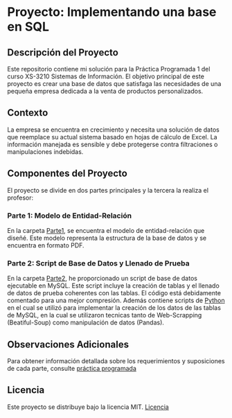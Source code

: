 # Proyecto: Implementando una base en SQL

## Descripción del Proyecto
Este repositorio contiene mi solución para la Práctica Programada 1 del curso XS-3210 Sistemas de Información. El objetivo principal de este proyecto es crear una base de datos que satisfaga las necesidades de una pequeña empresa dedicada a la venta de productos personalizados.

## Contexto
La empresa se encuentra en crecimiento y necesita una solución de datos que reemplace su actual sistema basado en hojas de cálculo de Excel. La información manejada es sensible y debe protegerse contra filtraciones o manipulaciones indebidas.

## Componentes del Proyecto
El proyecto se divide en dos partes principales y la tercera la realiza el profesor:

### Parte 1: Modelo de Entidad-Relación

En la carpeta [Parte1](Parte1), se encuentra el modelo de entidad-relación que diseñé. Este modelo representa la estructura de la base de datos y se encuentra en formato PDF.
### Parte 2: Script de Base de Datos y Llenado de Prueba

En la carpeta [Parte2](Parte2), he proporcionado un script de base de datos ejecutable en MySQL. Este script incluye la creación de tablas y el llenado de datos de prueba coherentes con las tablas. El código está debidamente comentado para una mejor compresión. Además contiene scripts de [Python](Parte2/Python) en el cual se utilizó para implementar la creación de los datos de las tablas de MySQL, en la cual se utilizaron tecnicas tanto de Web-Scrapping (Beatiful-Soup) como manipulación de datos (Pandas).

## Observaciones Adicionales
Para obtener información detallada sobre los requerimientos y suposiciones de cada parte, consulte [práctica programada](Pratica_Programada1.pdf)

## Licencia
Este proyecto se distribuye bajo la licencia MIT. [Licencia](LICENSE)
